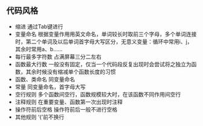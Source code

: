 ## 代码风格

- 缩进
  通过Tab键进行
- 变量命名
  根据变量作用用英文命名，单词较长时取前三个字母，多个单词连接时，第二个单词及以后单词首字母大写区分，无意义变量：循环中常用i、j，其余时常用a、b……
- 每行最多字符数
  占满屏幕三分二左右
- 函数最大行数
  一般没有固定，仅当一个代码段反复出现时会尝试将之独立为函数，其余时候没有缩减单个函数长度的习惯
- 函数、类命名
  同变量命名
- 常量
  同变量命名，首字母大写
- 空行规则
  多个函数间空行，函数规模较大时，在该函数不同作用间空行
- 注释规则
  在重要变量、函数第一次出现时注释
- 操作符前后空格
  操作符前后一般不进行空格
- 其他规则
  ‘{’前不换行
